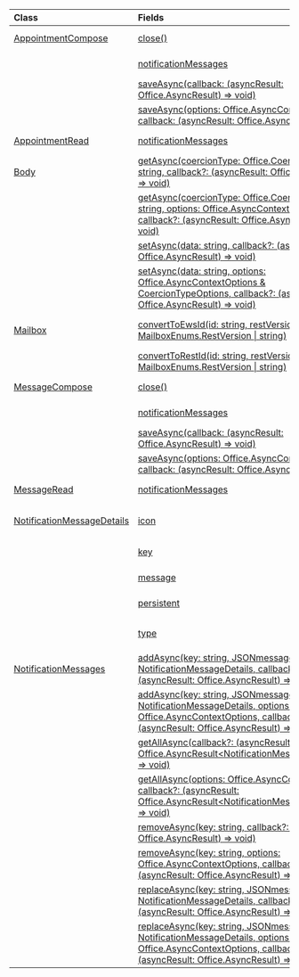 | Class | Fields | Description |
|:---|:---|:---|
|[AppointmentCompose](/javascript/api/outlook/office.appointmentcompose)|[close()](/javascript/api/outlook/office.appointmentcompose#outlook-office-appointmentcompose-close-member(1))|Closes the current item that is being composed.|
||[notificationMessages](/javascript/api/outlook/office.appointmentcompose#outlook-office-appointmentcompose-notificationmessages-member)|Gets the notification messages for an item.|
||[saveAsync(callback: (asyncResult: Office.AsyncResult<string>) => void)](/javascript/api/outlook/office.appointmentcompose#outlook-office-appointmentcompose-saveasync-member(1))|Asynchronously saves an item.|
||[saveAsync(options: Office.AsyncContextOptions, callback: (asyncResult: Office.AsyncResult<string>) => void)](/javascript/api/outlook/office.appointmentcompose#outlook-office-appointmentcompose-saveasync-member(1))|Asynchronously saves an item.|
|[AppointmentRead](/javascript/api/outlook/office.appointmentread)|[notificationMessages](/javascript/api/outlook/office.appointmentread#outlook-office-appointmentread-notificationmessages-member)|Gets the notification messages for an item.|
|[Body](/javascript/api/outlook/office.body)|[getAsync(coercionType: Office.CoercionType \| string, callback?: (asyncResult: Office.AsyncResult<string>) => void)](/javascript/api/outlook/office.body#outlook-office-body-getasync-member(1))|Returns the current body in a specified format.|
||[getAsync(coercionType: Office.CoercionType \| string, options: Office.AsyncContextOptions, callback?: (asyncResult: Office.AsyncResult<string>) => void)](/javascript/api/outlook/office.body#outlook-office-body-getasync-member(1))|Returns the current body in a specified format.|
||[setAsync(data: string, callback?: (asyncResult: Office.AsyncResult<void>) => void)](/javascript/api/outlook/office.body#outlook-office-body-setasync-member(1))|Replaces the entire body with the specified text.|
||[setAsync(data: string, options: Office.AsyncContextOptions & CoercionTypeOptions, callback?: (asyncResult: Office.AsyncResult<void>) => void)](/javascript/api/outlook/office.body#outlook-office-body-setasync-member(1))|Replaces the entire body with the specified text.|
|[Mailbox](/javascript/api/outlook/office.mailbox)|[convertToEwsId(id: string, restVersion: MailboxEnums.RestVersion \| string)](/javascript/api/outlook/office.mailbox#outlook-office-mailbox-converttoewsid-member(1))|Converts a supported ID into the Exchange Web Services (EWS) format.|
||[convertToRestId(id: string, restVersion: MailboxEnums.RestVersion \| string)](/javascript/api/outlook/office.mailbox#outlook-office-mailbox-converttorestid-member(1))|Converts a supported ID into REST format.|
|[MessageCompose](/javascript/api/outlook/office.messagecompose)|[close()](/javascript/api/outlook/office.messagecompose#outlook-office-messagecompose-close-member(1))|Closes the current item that is being composed.|
||[notificationMessages](/javascript/api/outlook/office.messagecompose#outlook-office-messagecompose-notificationmessages-member)|Gets the notification messages for an item.|
||[saveAsync(callback: (asyncResult: Office.AsyncResult<string>) => void)](/javascript/api/outlook/office.messagecompose#outlook-office-messagecompose-saveasync-member(1))|Asynchronously saves the current message as a draft.|
||[saveAsync(options: Office.AsyncContextOptions, callback: (asyncResult: Office.AsyncResult<string>) => void)](/javascript/api/outlook/office.messagecompose#outlook-office-messagecompose-saveasync-member(1))|Asynchronously saves the current message as a draft.|
|[MessageRead](/javascript/api/outlook/office.messageread)|[notificationMessages](/javascript/api/outlook/office.messageread#outlook-office-messageread-notificationmessages-member)|Gets the notification messages for an item.|
|[NotificationMessageDetails](/javascript/api/outlook/office.notificationmessagedetails)|[icon](/javascript/api/outlook/office.notificationmessagedetails#outlook-office-notificationmessagedetails-icon-member)|A reference to a custom icon that's defined in the manifest.|
||[key](/javascript/api/outlook/office.notificationmessagedetails#outlook-office-notificationmessagedetails-key-member)|The identifier for the notification message.|
||[message](/javascript/api/outlook/office.notificationmessagedetails#outlook-office-notificationmessagedetails-message-member)|The text of the notification message.|
||[persistent](/javascript/api/outlook/office.notificationmessagedetails#outlook-office-notificationmessagedetails-persistent-member)|Specifies if the message should be persistent.|
||[type](/javascript/api/outlook/office.notificationmessagedetails#outlook-office-notificationmessagedetails-type-member)|Specifies the `ItemNotificationMessageType` of message.|
|[NotificationMessages](/javascript/api/outlook/office.notificationmessages)|[addAsync(key: string, JSONmessage: NotificationMessageDetails, callback?: (asyncResult: Office.AsyncResult<void>) => void)](/javascript/api/outlook/office.notificationmessages#outlook-office-notificationmessages-addasync-member(1))|Adds a notification to an item.|
||[addAsync(key: string, JSONmessage: NotificationMessageDetails, options: Office.AsyncContextOptions, callback?: (asyncResult: Office.AsyncResult<void>) => void)](/javascript/api/outlook/office.notificationmessages#outlook-office-notificationmessages-addasync-member(1))|Adds a notification to an item.|
||[getAllAsync(callback?: (asyncResult: Office.AsyncResult<NotificationMessageDetails[]>) => void)](/javascript/api/outlook/office.notificationmessages#outlook-office-notificationmessages-getallasync-member(1))|Returns all keys and messages for an item.|
||[getAllAsync(options: Office.AsyncContextOptions, callback?: (asyncResult: Office.AsyncResult<NotificationMessageDetails[]>) => void)](/javascript/api/outlook/office.notificationmessages#outlook-office-notificationmessages-getallasync-member(1))|Returns all keys and messages for an item.|
||[removeAsync(key: string, callback?: (asyncResult: Office.AsyncResult<void>) => void)](/javascript/api/outlook/office.notificationmessages#outlook-office-notificationmessages-removeasync-member(1))|Removes a notification message for an item.|
||[removeAsync(key: string, options: Office.AsyncContextOptions, callback?: (asyncResult: Office.AsyncResult<void>) => void)](/javascript/api/outlook/office.notificationmessages#outlook-office-notificationmessages-removeasync-member(1))|Removes a notification message for an item.|
||[replaceAsync(key: string, JSONmessage: NotificationMessageDetails, callback?: (asyncResult: Office.AsyncResult<void>) => void)](/javascript/api/outlook/office.notificationmessages#outlook-office-notificationmessages-replaceasync-member(1))|Replaces a notification message that has a given key with another message.|
||[replaceAsync(key: string, JSONmessage: NotificationMessageDetails, options: Office.AsyncContextOptions, callback?: (asyncResult: Office.AsyncResult<void>) => void)](/javascript/api/outlook/office.notificationmessages#outlook-office-notificationmessages-replaceasync-member(1))|Replaces a notification message that has a given key with another message.|
